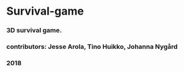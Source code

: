 # Survival-game
### 3D survival game. 
### contributors: Jesse Arola, Tino Huikko, Johanna Nygård 
### 2018
